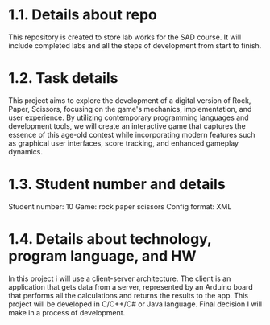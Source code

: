 # 1.1. Details about repo
This repository is created to store lab works for the SAD course. It will include completed labs and all the steps of development from start to finish.
# 1.2. Task details
This project aims to explore the development of a digital version of Rock, Paper, Scissors, focusing on the game's mechanics, implementation, and user experience. By utilizing contemporary programming languages and development tools, we will create an interactive game that captures the essence of this age-old contest while incorporating modern features such as graphical user interfaces, score tracking, and enhanced gameplay dynamics.
# 1.3. Student number and details
Student number: 10
Game: rock paper scissors
Config format: XML
# 1.4. Details about technology, program language, and HW
In this project i will use a client-server architecture. The client is an application that gets data from a server, represented by an Arduino board that performs all the calculations and returns the results to the app. This project will be developed in C/C++/C# or Java language. Final decision I will make in a process of development.